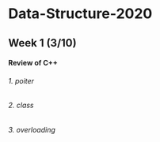 # Data-Structure-2020
## Week 1 (3/10)
#### Review of C++
###### 1. poiter
###### 2. class
###### 3. overloading
 
